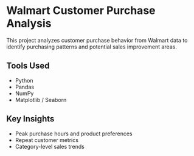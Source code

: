 # Walmart Customer Purchase Analysis

This project analyzes customer purchase behavior from Walmart data to identify purchasing patterns and potential sales improvement areas.

## Tools Used
- Python
- Pandas
- NumPy
- Matplotlib / Seaborn

## Key Insights
- Peak purchase hours and product preferences
- Repeat customer metrics
- Category-level sales trends


